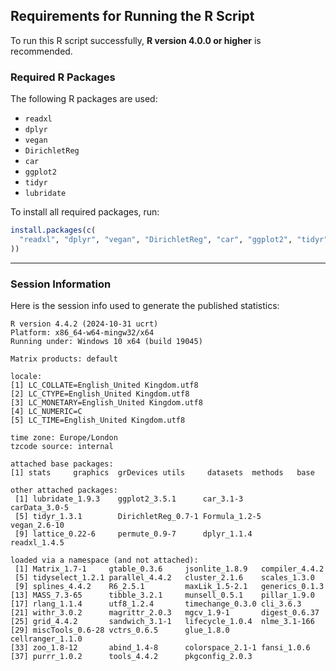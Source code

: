 ## Requirements for Running the R Script

To run this R script successfully, **R version 4.0.0 or higher** is recommended.

### Required R Packages

The following R packages are used:
- `readxl`
- `dplyr`
- `vegan`
- `DirichletReg`
- `car`
- `ggplot2`
- `tidyr`
- `lubridate`

To install all required packages, run:

```r
install.packages(c(
  "readxl", "dplyr", "vegan", "DirichletReg", "car", "ggplot2", "tidyr", "lubridate"
))
```

---

### Session Information

Here is the session info used to generate the published statistics:

```
R version 4.4.2 (2024-10-31 ucrt)
Platform: x86_64-w64-mingw32/x64
Running under: Windows 10 x64 (build 19045)

Matrix products: default

locale:
[1] LC_COLLATE=English_United Kingdom.utf8 
[2] LC_CTYPE=English_United Kingdom.utf8   
[3] LC_MONETARY=English_United Kingdom.utf8
[4] LC_NUMERIC=C
[5] LC_TIME=English_United Kingdom.utf8    

time zone: Europe/London
tzcode source: internal

attached base packages:
[1] stats     graphics  grDevices utils     datasets  methods   base

other attached packages:
 [1] lubridate_1.9.3    ggplot2_3.5.1      car_3.1-3          carData_3.0-5
 [5] tidyr_1.3.1        DirichletReg_0.7-1 Formula_1.2-5      vegan_2.6-10
 [9] lattice_0.22-6     permute_0.9-7      dplyr_1.1.4        readxl_1.4.5

loaded via a namespace (and not attached):
 [1] Matrix_1.7-1     gtable_0.3.6     jsonlite_1.8.9   compiler_4.4.2
 [5] tidyselect_1.2.1 parallel_4.4.2   cluster_2.1.6    scales_1.3.0
 [9] splines_4.4.2    R6_2.5.1         maxLik_1.5-2.1   generics_0.1.3
[13] MASS_7.3-65      tibble_3.2.1     munsell_0.5.1    pillar_1.9.0
[17] rlang_1.1.4      utf8_1.2.4       timechange_0.3.0 cli_3.6.3
[21] withr_3.0.2      magrittr_2.0.3   mgcv_1.9-1       digest_0.6.37
[25] grid_4.4.2       sandwich_3.1-1   lifecycle_1.0.4  nlme_3.1-166
[29] miscTools_0.6-28 vctrs_0.6.5      glue_1.8.0       cellranger_1.1.0
[33] zoo_1.8-12       abind_1.4-8      colorspace_2.1-1 fansi_1.0.6
[37] purrr_1.0.2      tools_4.4.2      pkgconfig_2.0.3
```
